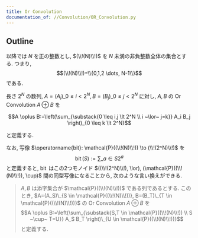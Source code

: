 ```yaml
---
title: Or Convolution
documentation_of: //Convolution/OR_Convolution.py
---
```


## Outline

以降では $N$ を正の整数とし, $(\\!(N)\\!)$ を $N$ 未満の非負整数全体の集合とする. つまり,
$$(\\!(N)\\!)=\\{0,1,2 \dots, N-1\\}$$
である.

長さ $2^N$ の数列, $A=(A_i)\_{0 \leq i \lt 2^N}, B=(B_j)\_{0 \leq j \lt 2^N}$ に対し, $A,B$ の Or Convolution $A \oplus B$ を

$$A \oplus B:=\left(\sum_{\substack{0 \leq i,j \lt 2^N \\ i ~\lor~ j=k}} A_i B_j \right)_{0 \leq k \lt 2^N}$$

と定義する.

なお, 写像 $\operatorname{bit}: \mathcal{P}((\\!(N)\\!)) \to (\\!(2^N)\\!)$ を
$$\operatorname{bit}(S):=\sum\_{a \in S} 2^a$$
と定義すると, $\operatorname{bit}$ はこの2つモノイド $((\\!(2^N)\\!), \lor), (\mathcal{P}((\\!(N)\\!)), \cup)$ 間の同型写像になることから, 次のような言い換えができる.

> $A,B$ は添字集合が $\mathcal{P}((\\!(N)\\!))$ である列であるとする.
> このとき, $A=(A_S)\_{S \in \mathcal{P}((\\!(N)\\!))}, B=(B_T)\_{T \in \mathcal{P}((\\!(N)\\!))}$ の Or Convolution $A \oplus B$ を
> $$A \oplus B:=\left(\sum_{\substack{S,T \in \mathcal{P}((\\!(N)\\!)) \\ S ~\cup~ T=U}} A_S B_T \right)\_{U \in \mathcal{P}((\\!(N)\\!))}$$
> と定義する.
